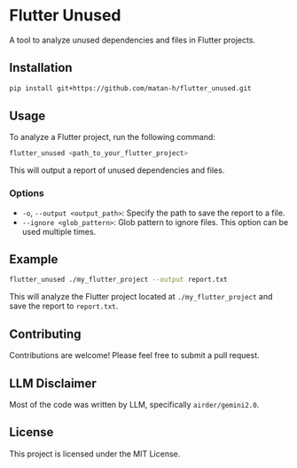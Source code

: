 # Flutter Unused

A tool to analyze unused dependencies and files in Flutter projects.

## Installation

```bash
pip install git+https://github.com/matan-h/flutter_unused.git
```

## Usage

To analyze a Flutter project, run the following command:

```bash
flutter_unused <path_to_your_flutter_project>
```

This will output a report of unused dependencies and files.

### Options

*   `-o`, `--output <output_path>`: Specify the path to save the report to a file.
*   `--ignore <glob_pattern>`: Glob pattern to ignore files. This option can be used multiple times.

## Example

```bash
flutter_unused ./my_flutter_project --output report.txt
```

This will analyze the Flutter project located at `./my_flutter_project` and save the report to `report.txt`.

## Contributing

Contributions are welcome! Please feel free to submit a pull request.

## LLM Disclaimer

Most of the code was written by LLM, specifically `airder/gemini2.0`.

## License

This project is licensed under the MIT License.
